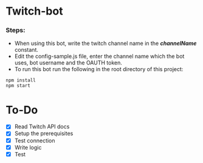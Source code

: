 # Twitch-bot

### Steps:

- When using this bot, write the twitch channel name in the **_channelName_** constant.
- Edit the config-sample.js file, enter the channel name which the bot uses, bot username and the OAUTH token.
- To run this bot run the following in the root directory of this project:

```
npm install
npm start
```

# To-Do

- [x] Read Twitch API docs
- [x] Setup the prerequisites
- [x] Test connection
- [x] Write logic
- [x] Test
